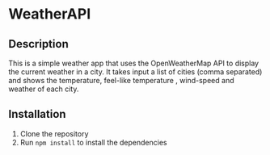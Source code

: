 # WeatherAPI

## Description
This is a simple weather app that uses the OpenWeatherMap API to display the current weather in a city. It takes input a list of cities (comma separated) and shows the temperature, feel-like temperature , wind-speed and weather of each city. 

## Installation
1. Clone the repository
2. Run `npm install` to install the dependencies